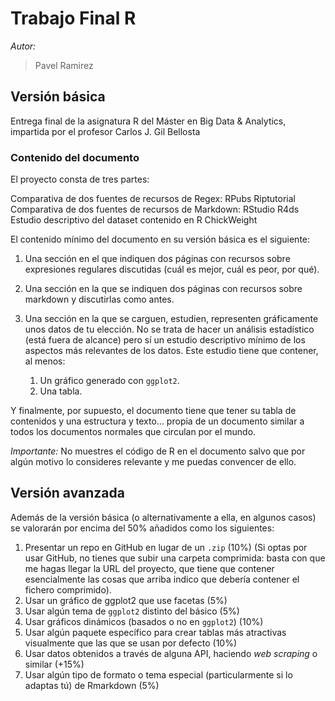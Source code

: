 # Trabajo Final R

_Autor:_

>Pavel Ramirez

<script>
   $(document).ready(function() {
     $head = $('#header');
     $head.prepend('<img src=\"Recursos/logoEAE.png\" style=\"float: right;width: 300px;\"/>')
   });
</script>


## Versión básica

Entrega final de la asignatura R del Máster en Big Data & Analytics, impartida por el profesor Carlos J. Gil Bellosta

### Contenido del documento

El proyecto consta de tres partes:

Comparativa de dos fuentes de recursos de Regex:
RPubs
Riptutorial
Comparativa de dos fuentes de recursos de Markdown:
RStudio
R4ds
Estudio descriptivo del dataset contenido en R ChickWeight



El contenido mínimo del documento en su versión básica es el siguiente:

1. Una sección en el que indiquen dos páginas con recursos sobre expresiones regulares discutidas (cuál es mejor, cuál es peor, por qué).
1. Una sección en la que se indiquen dos páginas con recursos sobre markdown y discutirlas como antes.
1. Una sección en la que se carguen, estudien, representen gráficamente unos datos de tu elección. No se trata de hacer un análisis estadístico (está fuera de alcance) pero sí un estudio descriptivo mínimo de los aspectos más relevantes de los datos. Este estudio tiene que contener, al menos:

    1. Un gráfico generado con `ggplot2`.
    2. Una tabla.

Y finalmente, por supuesto, el documento tiene que tener su tabla de contenidos y una estructura y texto... propia de un documento similar a todos los documentos normales que circulan por el mundo. 

*Importante:* No muestres el código de R en el documento salvo que por algún motivo lo consideres relevante y me puedas convencer de ello.


## Versión avanzada


Además de la versión básica (o alternativamente a ella, en algunos casos) se valorarán por encima del 50% añadidos como los siguientes:

1. Presentar un repo en GitHub en lugar de un `.zip` (10%) (Si optas por usar GitHub, no tienes que subir una carpeta comprimida: basta con que me hagas llegar la URL del proyecto, que tiene que contener esencialmente las cosas que arriba indico que debería contener el fichero comprimido).
1. Usar un gráfico de ggplot2 que use facetas (5%)
1. Usar algún tema de `ggplot2` distinto del básico (5%)
1. Usar gráficos dinámicos (basados o no en `ggplot2`) (10%)
1. Usar algún paquete específico para crear tablas más atractivas visualmente que las que se usan por defecto (10%)
1. Usar datos obtenidos a través de alguna API, haciendo _web scraping_ o similar (+15%)
1. Usar algún tipo de formato o tema especial (particularmente si lo adaptas tú) de Rmarkdown (5%)
